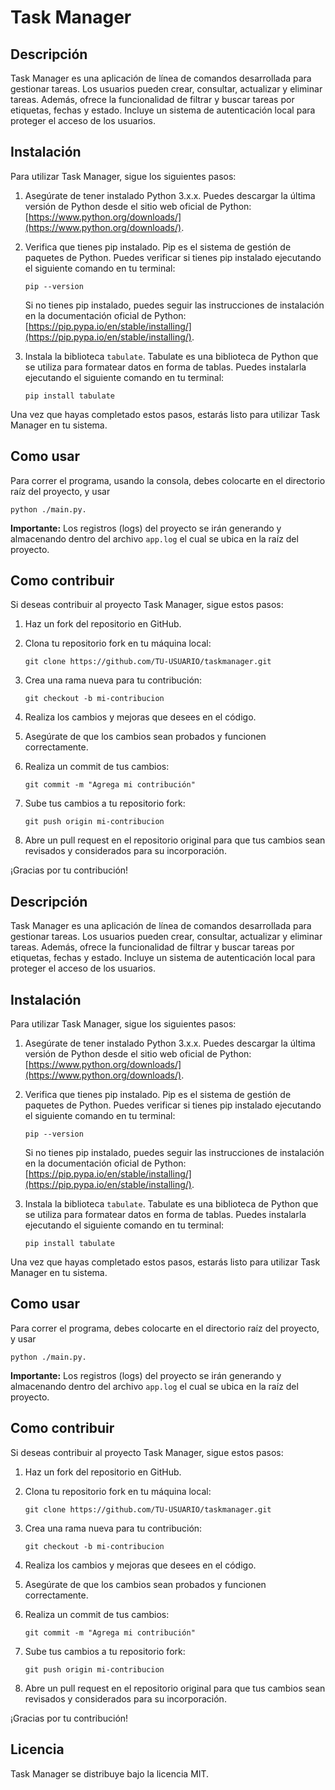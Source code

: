 # Task Manager

## Descripción
Task Manager es una aplicación de línea de comandos desarrollada para gestionar tareas. Los usuarios pueden crear, consultar, actualizar y eliminar tareas. Además, ofrece la funcionalidad de filtrar y buscar tareas por etiquetas, fechas y estado. Incluye un sistema de autenticación local para proteger el acceso de los usuarios.

## Instalación
Para utilizar Task Manager, sigue los siguientes pasos:

1. Asegúrate de tener instalado Python 3.x.x. Puedes descargar la última versión de Python desde el sitio web oficial de Python: [https://www.python.org/downloads/](https://www.python.org/downloads/).

2. Verifica que tienes pip instalado. Pip es el sistema de gestión de paquetes de Python. Puedes verificar si tienes pip instalado ejecutando el siguiente comando en tu terminal:

    ```
    pip --version
    ```

    Si no tienes pip instalado, puedes seguir las instrucciones de instalación en la documentación oficial de Python: [https://pip.pypa.io/en/stable/installing/](https://pip.pypa.io/en/stable/installing/).

3. Instala la biblioteca `tabulate`. Tabulate es una biblioteca de Python que se utiliza para formatear datos en forma de tablas. Puedes instalarla ejecutando el siguiente comando en tu terminal:

    ```
    pip install tabulate
    ```

Una vez que hayas completado estos pasos, estarás listo para utilizar Task Manager en tu sistema.

## Como usar
Para correr el programa, usando la consola, debes colocarte en el directorio raíz del proyecto, y usar 
```
python ./main.py.
```

**Importante:** Los registros (logs) del proyecto se irán generando y almacenando dentro del archivo `app.log` el cual se ubica en la raíz del proyecto.

## Como contribuir

Si deseas contribuir al proyecto Task Manager, sigue estos pasos:

1. Haz un fork del repositorio en GitHub.

2. Clona tu repositorio fork en tu máquina local:

    ```
    git clone https://github.com/TU-USUARIO/taskmanager.git
    ```

3. Crea una rama nueva para tu contribución:

    ```
    git checkout -b mi-contribucion
    ```

4. Realiza los cambios y mejoras que desees en el código.

5. Asegúrate de que los cambios sean probados y funcionen correctamente.

6. Realiza un commit de tus cambios:

    ```
    git commit -m "Agrega mi contribución"
    ```

7. Sube tus cambios a tu repositorio fork:

    ```
    git push origin mi-contribucion
    ```

8. Abre un pull request en el repositorio original para que tus cambios sean revisados y considerados para su incorporación.

¡Gracias por tu contribución!


## Descripción
Task Manager es una aplicación de línea de comandos desarrollada para gestionar tareas. Los usuarios pueden crear, consultar, actualizar y eliminar tareas. Además, ofrece la funcionalidad de filtrar y buscar tareas por etiquetas, fechas y estado. Incluye un sistema de autenticación local para proteger el acceso de los usuarios.

## Instalación
Para utilizar Task Manager, sigue los siguientes pasos:

1. Asegúrate de tener instalado Python 3.x.x. Puedes descargar la última versión de Python desde el sitio web oficial de Python: [https://www.python.org/downloads/](https://www.python.org/downloads/).

2. Verifica que tienes pip instalado. Pip es el sistema de gestión de paquetes de Python. Puedes verificar si tienes pip instalado ejecutando el siguiente comando en tu terminal:

    ```
    pip --version
    ```

    Si no tienes pip instalado, puedes seguir las instrucciones de instalación en la documentación oficial de Python: [https://pip.pypa.io/en/stable/installing/](https://pip.pypa.io/en/stable/installing/).

3. Instala la biblioteca `tabulate`. Tabulate es una biblioteca de Python que se utiliza para formatear datos en forma de tablas. Puedes instalarla ejecutando el siguiente comando en tu terminal:

    ```
    pip install tabulate
    ```

Una vez que hayas completado estos pasos, estarás listo para utilizar Task Manager en tu sistema.

## Como usar
Para correr el programa, debes colocarte en el directorio raíz del proyecto, y usar 
```
python ./main.py.
```

**Importante:** Los registros (logs) del proyecto se irán generando y almacenando dentro del archivo `app.log` el cual se ubica en la raíz del proyecto.

## Como contribuir

Si deseas contribuir al proyecto Task Manager, sigue estos pasos:

1. Haz un fork del repositorio en GitHub.

2. Clona tu repositorio fork en tu máquina local:

    ```
    git clone https://github.com/TU-USUARIO/taskmanager.git
    ```

3. Crea una rama nueva para tu contribución:

    ```
    git checkout -b mi-contribucion
    ```

4. Realiza los cambios y mejoras que desees en el código.

5. Asegúrate de que los cambios sean probados y funcionen correctamente.

6. Realiza un commit de tus cambios:

    ```
    git commit -m "Agrega mi contribución"
    ```

7. Sube tus cambios a tu repositorio fork:

    ```
    git push origin mi-contribucion
    ```

8. Abre un pull request en el repositorio original para que tus cambios sean revisados y considerados para su incorporación.

¡Gracias por tu contribución!

## Licencia
Task Manager se distribuye bajo la licencia MIT.

